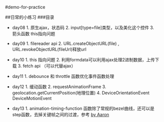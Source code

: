 #demo-for-practice

##日常的小练习
###目录
* day08
        1. 原生ajax，状态码
        2. input[type=file]类型，以及美化这个控件
        3. 箭头函数  this指向问题

* day09
        1. filereader api
        2. URL.createObjectURL(file)  ,  URL.revokeObjectURL(fileUrl)释放url

* day10
        1. this 指向问题
        2. 利用formdata可以利用ajax处理2进制数据，上传下载
        3. fetch  api   （可以代替ajax）
* day11
        1. debounce  和  throttle 函数优化事件函数处理

* day12
        1. 缓动函数
        2. requestAnimationFrame
        3. geolocation.getCurrentPosition(地理位置)
        4. DeviceOrientationEvent   DeviceMotionEvent
* day13
        1. animation-timing-function  函数除了常规的bezel曲线，还可以是step函数，去掉关键帧之间的过渡，参考  [ by Aaron ](http://www.cnblogs.com/aaronjs/p/4642015.html)





